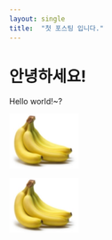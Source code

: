 ```yaml
---
layout: single
title:  "첫 포스팅 입니다."
---
```


# 안녕하세요!

Hello world!~?


<img src="/images/2023-03-17-first/banana.png">

![바나나](/images/2023-03-17-first/banana.png)
